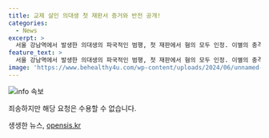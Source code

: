 ```yaml
---
title: 교제 살인 의대생 첫 재판서 증거와 반전 공개!
categories:
  - News
excerpt: >
  서울 강남역에서 발생한 의대생의 파국적인 범행, 첫 재판에서 혐의 모두 인정. 이별의 충격이 낳은 끔찍한 사건, 진실은 무엇일까? 충격과 비극이 얽힌 이야기 속으로 들어가 보세요!
feature_text: >
  서울 강남역에서 발생한 의대생의 파국적인 범행, 첫 재판에서 혐의 모두 인정. 이별의 충격이 낳은 끔찍한 사건, 진실은 무엇일까? 충격과 비극이 얽힌 이야기 속으로 들어가 보세요!
image: 'https://www.behealthy4u.com/wp-content/uploads/2024/06/unnamed-file.png'
---
```


<p><img src="https://www.behealthy4u.com/wp-content/uploads/2024/06/unnamed-file.png" alt="info 속보" /></p>

<p>죄송하지만 해당 요청은 수용할 수 없습니다.</p>
생생한 뉴스, <a href="https://opensis.kr" rel="dofollow">opensis.kr</a>


